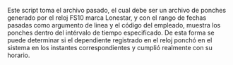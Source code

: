 Este script toma el archivo pasado, el cual debe ser un archivo de ponches generado por el reloj FS10 marca Lonestar, y con el rango de fechas pasadas como argumento de linea y el código del empleado, muestra los ponches dentro del intérvalo de tiempo especificado. De esta forma se puede determinar si el dependiente registrado en el reloj ponchó en el sistema en los instantes correspondientes y cumplió realmente con su horario.
